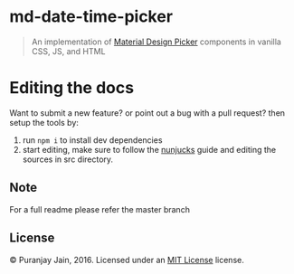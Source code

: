 # md-date-time-picker

> An implementation of [Material Design Picker](https://www.google.com/design/spec/components/pickers.html)
components in vanilla CSS, JS, and HTML

# Editing the docs

Want to submit a new feature? or point out a bug with a pull request? then setup the tools by:
1. run `npm i` to install dev dependencies
2. start editing, make sure to follow the [nunjucks](mozilla.github.io/nunjucks/templating.html) guide and editing the sources in src directory.

## Note

For a full readme please refer the master branch

## License

© Puranjay Jain, 2016. Licensed under an
[MIT License](https://github.com/puranjayjain/md-date-time-picker/blob/master/LICENSE.md)
license.
